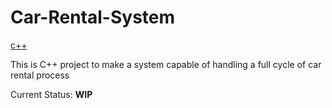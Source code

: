 # Car-Rental-System
[c++](https://img.shields.io/badge/std-c++11-blue.svg)

This is C++ project to make a system capable of handling a full cycle of car rental process

Current Status: **WIP**
